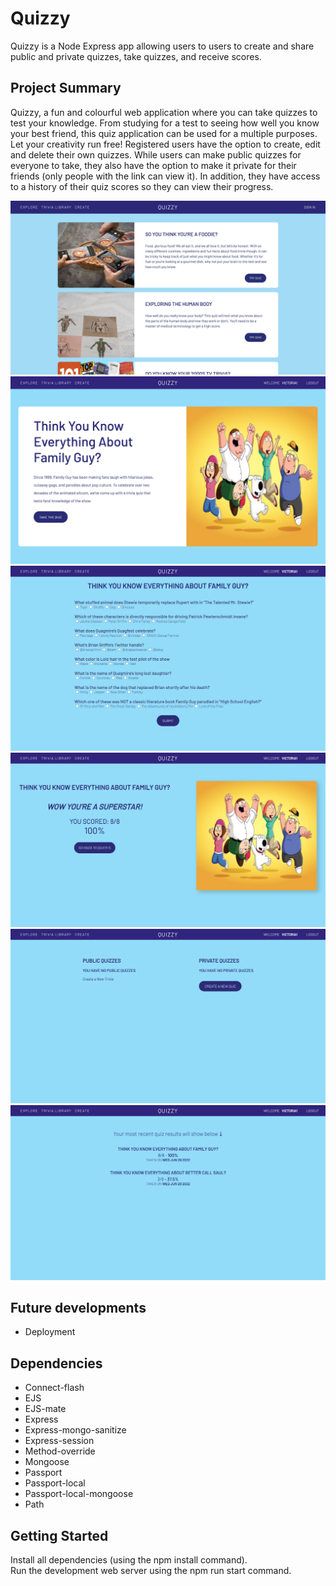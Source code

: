 # Quizzy

Quizzy is a Node Express app allowing users to users to create and share public and private quizzes, take quizzes, and receive scores.

## Project Summary

Quizzy, a fun and colourful web application where you can take quizzes to test your knowledge. From studying for a test to seeing how well you know your best friend, this quiz application can be used for a multiple purposes. Let your creativity run free! Registered users have the option to create, edit and delete their own quizzes. While users can make public quizzes for everyone to take, they also have the option to make it private for their friends (only people with the link can view it). In addition, they have access to a history of their quiz scores so they can view their progress.

!["all quiz page"](https://github.com/victhall/quiz-app/blob/master/public/docs/quizzy.png)
!["quiz page"](https://github.com/victhall/quiz-app/blob/master/public/docs/FireShot%20Capture%20018%20-%20My%20Quizzes%20-%20localhost.png)
!["quiz page"](https://github.com/victhall/quiz-app/blob/master/public/docs/quiz1.png)
!["results page"](https://github.com/victhall/quiz-app/blob/master/public/docs/results.png)
!["your quizzes"](https://github.com/victhall/quiz-app/blob/master/public/docs/yourquiz.png)
!["score history page"](https://github.com/victhall/quiz-app/blob/master/public/docs/score-his.png)

## Future developments

- Deployment

## Dependencies

- Connect-flash
- EJS
- EJS-mate
- Express
- Express-mongo-sanitize
- Express-session
- Method-override
- Mongoose
- Passport
- Passport-local
- Passport-local-mongoose
- Path

## Getting Started

Install all dependencies (using the npm install command). 
<br />
Run the development web server using the npm run start command.